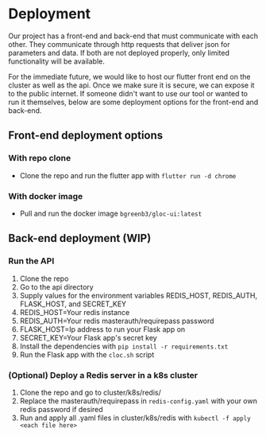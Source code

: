 # Deployment

Our project has a front-end and back-end that must communicate with each other. They communicate through http requests that deliver json for parameters and data. If both are not deployed properly, only limited functionality will be available.

For the immediate future, we would like to host our flutter front end on the cluster as well as the api. Once we make sure it is secure, we can expose it to the public internet. If someone didn't want to use our tool or wanted to run it themselves, below are some deployment options for the front-end and back-end.

## Front-end deployment options

### With repo clone
- Clone the repo and run the flutter app with `flutter run -d chrome`

### With docker image
- Pull and run the docker image `bgreenb3/gloc-ui:latest`

## Back-end deployment (WIP)

### Run the API 
1) Clone the repo
2) Go to the api directory
3) Supply values for the environment variables REDIS_HOST, REDIS_AUTH, FLASK_HOST, and SECRET_KEY
4) REDIS_HOST=Your redis instance
5) REDIS_AUTH=Your redis masterauth/requirepass password
6) FLASK_HOST=Ip address to run your Flask app on
7) SECRET_KEY=Your Flask app's secret key
8) Install the dependencies with `pip install -r requirements.txt`
9) Run the Flask app with the `cloc.sh` script

### (Optional) Deploy a Redis server in a k8s cluster 
1) Clone the repo and go to cluster/k8s/redis/
2) Replace the masterauth/requirepass in `redis-config.yaml` with your own redis password if desired
3) Run and apply all .yaml files in cluster/k8s/redis with `kubectl -f apply <each file here>`

